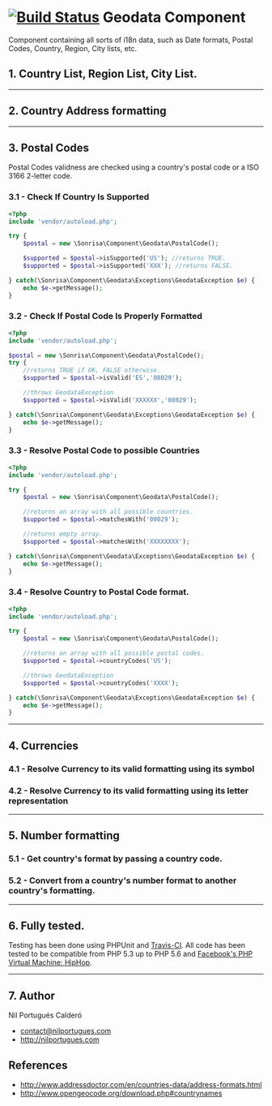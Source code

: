 [![Build Status](https://travis-ci.org/sonrisa/geodata-component.png)](https://travis-ci.org/sonrisa/geodata-component) Geodata Component
=================

Component containing all sorts of i18n data, such as Date formats, Postal Codes, Country, Region, City lists, etc.

<a name="block1"></a>
## 1. Country List, Region List, City List.

---

<a name="block2"></a>
## 2. Country Address formatting


---

<a name="block3"></a>
## 3. Postal Codes

Postal Codes validness are checked using a country's postal code or a ISO 3166 2-letter code.

<a name="block31"></a>
### 3.1 - Check If Country Is Supported

```php
<?php
include 'vendor/autoload.php';

try {
    $postal = new \Sonrisa\Component\Geodata\PostalCode();

    $supported = $postal->isSupported('US'); //returns TRUE.
    $supported = $postal->isSupported('XXX'); //returns FALSE.

} catch(\Sonrisa\Component\Geodata\Exceptions\GeodataException $e) {
    echo $e->getMessage();
}
```

<a name="block32"></a>
### 3.2 - Check If Postal Code Is Properly Formatted

```php
<?php
include 'vendor/autoload.php';

$postal = new \Sonrisa\Component\Geodata\PostalCode();
try {
    //returns TRUE if OK, FALSE otherwise.
    $supported = $postal->isValid('ES','08029');

    //throws GeodataException
    $supported = $postal->isValid('XXXXXX','08029');

} catch(\Sonrisa\Component\Geodata\Exceptions\GeodataException $e) {
    echo $e->getMessage();
}
```

<a name="block33"></a>
### 3.3 - Resolve Postal Code to possible Countries

```php
<?php
include 'vendor/autoload.php';

try {
    $postal = new \Sonrisa\Component\Geodata\PostalCode();

    //returns an array with all possible countries.
    $supported = $postal->matchesWith('08029');

    //returns empty array.
    $supported = $postal->matchesWith('XXXXXXXX');

} catch(\Sonrisa\Component\Geodata\Exceptions\GeodataException $e) {
    echo $e->getMessage();
}
```

<a name="block34"></a>
### 3.4 - Resolve Country to Postal Code format.

```php
<?php
include 'vendor/autoload.php';

try {
    $postal = new \Sonrisa\Component\Geodata\PostalCode();

    //returns an array with all possible postal codes.
    $supported = $postal->countryCodes('US');

    //throws GeodataException
    $supported = $postal->countryCodes('XXXX');

} catch(\Sonrisa\Component\Geodata\Exceptions\GeodataException $e) {
    echo $e->getMessage();
}
```

---

<a name="block4"></a>
## 4. Currencies

<a name="block41"></a>
### 4.1 - Resolve Currency to its valid formatting using its symbol

<a name="block42"></a>
### 4.2 - Resolve Currency to its valid formatting using its letter representation

---

<a name="block5"></a>
## 5. Number formatting

<a name="block51"></a>
### 5.1 - Get country's format by passing a country code.

<a name="block52"></a>
### 5.2 - Convert from a country's number format to another country's formatting.

---

<a name="block6"></a>
## 6. Fully tested.
Testing has been done using PHPUnit and [Travis-CI](https://travis-ci.org). All code has been tested to be compatible from PHP 5.3 up to PHP 5.6 and [Facebook's PHP Virtual Machine: HipHop](http://hiphop-php.com).

---

<a name="block7"></a>
## 7. Author
Nil Portugués Calderó
 - <contact@nilportugues.com>
 - http://nilportugues.com

<a name="references"></a>
## References

- http://www.addressdoctor.com/en/countries-data/address-formats.html
- http://www.opengeocode.org/download.php#countrynames